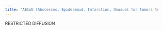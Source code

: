 ```yaml
---
title: "AEIoU (Abscesses, Epidermoid, Infarction, Unusual for tumors to restricted diffusion) Info: cellular tumors (lymphoma, meningioma, PNET) and mucinous adeno mets restrict"
---
```

RESTRICTED 
DIFFUSION

